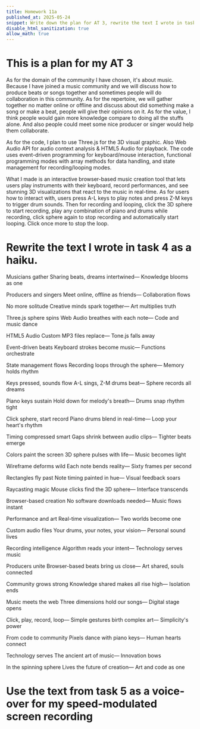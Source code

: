 ```yaml
---
title: Homework 11a
published_at: 2025-05-24
snippet: Write down the plan for AT 3, rewrite the text I wrote in task 4 as a haiku then use it as the voice-over for the video I made in task 3.
disable_html_sanitization: true
allow_math: true
---
```


# This is a plan for my AT 3

As for the domain of the community I have chosen, it's about music. Because I have joined a music community and we will discuss how to produce beats or songs together and sometimes people will do collaboration in this community. As for the repertoire, we will gather together no matter online or offline and discuss about did something make a song or make a beat, people will give their opinions on it. As for the value, I think people would gain more knowledge compare to doing all the stuffs alone. And also people could meet some nice producer or singer would help them collaborate.

As for the code, I plan to use Three.js for the 3D visual graphic. Also Web Audio API for audio context analysis & HTML5 Audio for playback. The code uses event-driven programming for keyboard/mouse interaction, functional programming modes with array methods for data handling, and state management for recording/looping modes.

What I made is an interactive browser-based music creation tool that lets users play instruments with their keyboard, record performances, and see stunning 3D visualizations that react to the music in real-time. As for users how to interact with, users press A-L keys to play notes and press Z-M keys to trigger drum sounds. Then for recording and looping, click the 3D sphere to start recording, play any combination of piano and drums while recording, click sphere again to stop recording and automatically start looping. Click once more to stop the loop.

# Rewrite the text I wrote in task 4 as a haiku.

Musicians gather
Sharing beats, dreams intertwined—
Knowledge blooms as one

Producers and singers
Meet online, offline as friends—
Collaboration flows

No more solitude
Creative minds spark together—
Art multiplies truth

Three.js sphere spins
Web Audio breathes with each note—
Code and music dance

HTML5 Audio
Custom MP3 files replace—
Tone.js falls away

Event-driven beats
Keyboard strokes become music—
Functions orchestrate

State management flows
Recording loops through the sphere—
Memory holds rhythm

Keys pressed, sounds flow
A-L sings, Z-M drums beat—
Sphere records all dreams

Piano keys sustain
Hold down for melody's breath—
Drums snap rhythm tight

Click sphere, start record
Piano drums blend in real-time—
Loop your heart's rhythm

Timing compressed smart
Gaps shrink between audio clips—
Tighter beats emerge

Colors paint the screen
3D sphere pulses with life—
Music becomes light

Wireframe deforms wild
Each note bends reality—
Sixty frames per second

Rectangles fly past
Note timing painted in hue—
Visual feedback soars

Raycasting magic
Mouse clicks find the 3D sphere—
Interface transcends

Browser-based creation
No software downloads needed—
Music flows instant

Performance and art
Real-time visualization—
Two worlds become one

Custom audio files
Your drums, your notes, your vision—
Personal sound lives

Recording intelligence
Algorithm reads your intent—
Technology serves music

Producers unite
Browser-based beats bring us close—
Art shared, souls connected

Community grows strong
Knowledge shared makes all rise high—
Isolation ends

Music meets the web
Three dimensions hold our songs—
Digital stage opens

Click, play, record, loop—
Simple gestures birth complex art—
Simplicity's power

From code to community
Pixels dance with piano keys—
Human hearts connect

Technology serves
The ancient art of music—
Innovation bows

In the spinning sphere
Lives the future of creation—
Art and code as one

# Use the text from task 5 as a voice-over for my speed-modulated screen recording

